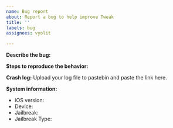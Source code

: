 ```yaml
---
name: Bug report
about: Report a bug to help improve Tweak
title: ''
labels: bug
assignees: vyolit

---
```


**Describe the bug:**

**Steps to reproduce the behavior:**

**Crash log:**
Upload your log file to pastebin and paste the link here.

**System information:**
- iOS version:
- Device:
- Jailbreak:
- Jailbreak Type:
